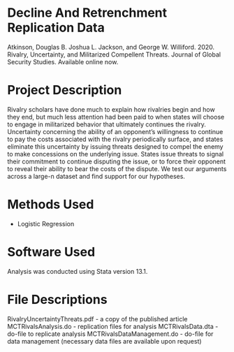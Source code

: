 # Decline And Retrenchment Replication Data
Atkinson, Douglas B. Joshua L. Jackson, and George W. Williford. 2020. ​Rivalry, Uncertainty, and Militarized Compellent Threats. Journal of Global Security Studies. Available online now.

# Project Description
Rivalry scholars have done much to explain how rivalries begin and how they end, but much less attention had been paid to when states will choose to engage in militarized behavior that ultimately continues the rivalry. Uncertainty concerning the ability of an opponent’s willingness to continue to pay the costs associated with the rivalry periodically surface, and states eliminate this uncertainty by issuing threats designed to compel the enemy to make concessions on the underlying issue. States issue threats to signal their commitment to continue disputing the issue, or to force their opponent to reveal their ability to bear the costs of the dispute. We test our arguments across a large-n dataset and find support for our hypotheses. 

# Methods Used
- Logistic Regression

# Software Used
Analysis was conducted using Stata version 13.1.

# File Descriptions
RivalryUncertaintyThreats.pdf - a copy of the published article
MCTRivalsAnalysis.do - replication files for analysis
MCTRivalsData.dta - do-file to replicate analysis
MCTRivalsDataManagement.do - do-file for data management (necessary data files are available upon request)